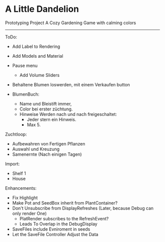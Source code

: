 # A Little Dandelion
Prototyping Project
A Cozy Gardening Game with calming colors

---
ToDo:
- Add Label to Rendering
- Add Models and Material
- Pause menu
  - Add Volume Sliders

- Behaltene Blumen loswerden, mit einem Verkaufen button
- BlumenBuch:
  - Name und Bleistift immer,
  - Color bei erster züchtung.
  - Hinweise Werden nach und nach freigeschaltet:
    - Jeder stern ein Hinweis.
    - Max 5.

Zuchtloop:
- Aufbewahren von Fertigen Pflanzen
- Auswahl und Kreuzung
- Samenernte (Nach einigen Tagen)

Import:
- Shelf 1
- House


Enhancements:
- Fix Highlight
- Make Pot and SeedBox inherit from PlantContainer?
- Don't Unsubscribe from DisplayRefreshes (Later, because Debug can only render One)
  - PlatRender subscribes to the RefreshEvent?
  - Leads To Overlap in the DebugDisplay
- SaveFiles include Evniroment in seeds
- Let the SaveFile Controller Adjust the Data